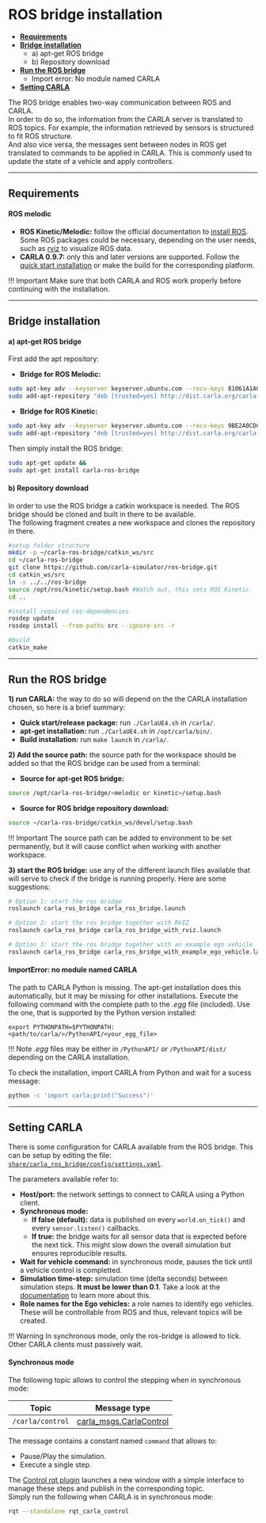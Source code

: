 # ROS bridge installation

  * [__Requirements__](#requirements)  
  * [__Bridge installation__](#bridge-installation)  
	* a) apt-get ROS bridge  
	* b) Repository download  
  * [__Run the ROS bridge__](#run-the-ros-bridge)  
	* Import error: No module named CARLA  
  * [__Setting CARLA__](#setting-carla)  
 
The ROS bridge enables two-way communication between ROS and CARLA.  
In order to do so, the information from the CARLA server is translated to ROS topics. For example, the information retrieved by sensors is structured to fit ROS structure.  
And also vice versa, the messages sent between nodes in ROS get translated to commands to be applied in CARLA. This is commonly used to update the state of a vehicle and apply controllers.  

---
## Requirements
#### ROS melodic

  * __ROS Kinetic/Melodic:__ follow the official documentation to [install ROS](http://wiki.ros.org/melodic/Installation/Ubuntu). Some ROS packages could be necessary, depending on the user needs, such as [rviz](https://wiki.ros.org/ainstein_radar_rviz_plugins) to visualize ROS data.  
  * __CARLA 0.9.7:__ only this and later versions are supported. Follow the [quick start installation](../getting_started/quickstart) or make the build for the corresponding platform. 

!!! Important
    Make sure that both CARLA and ROS work properly before continuing with the installation. 

---
## Bridge installation 

#### a) apt-get ROS bridge

First add the apt repository: 

* __Bridge for ROS Melodic:__
```sh
sudo apt-key adv --keyserver keyserver.ubuntu.com --recv-keys 81061A1A042F527D &&
sudo add-apt-repository "deb [trusted=yes] http://dist.carla.org/carla-ros-bridge-melodic/ bionic main"
```

* __Bridge for ROS Kinetic:__
```sh
sudo apt-key adv --keyserver keyserver.ubuntu.com --recv-keys 9BE2A0CDC0161D6C
sudo add-apt-repository "deb [trusted=yes] http://dist.carla.org/carla-ros-bridge-kinetic xenial main"
```

Then simply install the ROS bridge:
```sh
sudo apt-get update &&
sudo apt-get install carla-ros-bridge
```

#### b) Repository download

In order to use the ROS bridge a catkin workspace is needed. The ROS bridge should be cloned and built in there to be available.  
The following fragment creates a new workspace and clones the repository in there.  
```sh
#setup folder structure
mkdir -p ~/carla-ros-bridge/catkin_ws/src
cd ~/carla-ros-bridge
git clone https://github.com/carla-simulator/ros-bridge.git
cd catkin_ws/src
ln -s ../../ros-bridge
source /opt/ros/kinetic/setup.bash #Watch out, this sets ROS Kinetic. 
cd ..

#install required ros-dependencies
rosdep update
rosdep install --from-paths src --ignore-src -r

#build
catkin_make
```

---
## Run the ROS bridge

__1) run CARLA:__ the way to do so will depend on the the CARLA installation chosen, so here is a brief summary:  

* __Quick start/release package:__ run `./CarlaUE4.sh` in `/carla/`. 
* __apt-get installation:__ run `./CarlaUE4.sh` in `/opt/carla/bin/`. 
* __Build installation:__ run `make launch` in `/carla/`. 

__2) Add the source path:__ the source path for the workspace should be added so that the ROS bridge can be used from a terminal:  

* __Source for apt-get ROS bridge:__
```sh
source /opt/carla-ros-bridge/<melodic or kinetic>/setup.bash
```

* __Source for ROS bridge repository download:__
```sh
source ~/carla-ros-bridge/catkin_ws/devel/setup.bash
```

!!! Important
    The source path can be added to environment to be set permanently, but it will cause conflict when working with another workspace.  

__3) start the ROS bridge:__ use any of the different launch files available that will serve to check if the bridge is running properly. Here are some suggestions:  

```sh
# Option 1: start the ros bridge
roslaunch carla_ros_bridge carla_ros_bridge.launch

# Option 2: start the ros bridge together with RVIZ
roslaunch carla_ros_bridge carla_ros_bridge_with_rviz.launch

# Option 3: start the ros bridge together with an example ego vehicle
roslaunch carla_ros_bridge carla_ros_bridge_with_example_ego_vehicle.launch
```

#### ImportError: no module named CARLA

The path to CARLA Python is missing. The apt-get installation does this automatically, but it may be missing for other installations. Execute the following command with the complete path to the _.egg_ file (included). Use the one, that is supported by the Python version installed:

    export PYTHONPATH=$PYTHONPATH:<path/to/carla/>/PythonAPI/<your_egg_file>

!!! Note
    _.egg_ files may be either in `/PythonAPI/` or `/PythonAPI/dist/` depending on the CARLA installation.

To check the installation, import CARLA from Python and wait for a sucess message:
```sh
python -c 'import carla;print("Success")'
```

---
## Setting CARLA

There is some configuration for CARLA available from the ROS bridge. This can be setup by editing the file: [`share/carla_ros_bridge/config/settings.yaml`](https://github.com/carla-simulator/ros-bridge/blob/master/carla_ros_bridge/config/settings.yaml).

The parameters available refer to:  

* __Host/port:__ the network settings to connect to CARLA using a Python client.  
* __Synchronous mode:__ 
	* __If false (default):__ data is published on every `world.on_tick()` and every `sensor.listen()` callbacks.  
	* __If true:__ the bridge waits for all sensor data that is expected before the next tick. This might slow down the overall simulation but ensures reproducible results.  
* __Wait for vehicle command:__ in synchronous mode, pauses the tick until a vehicle control is completted. 
* __Simulation time-step:__ simulation time (delta seconds) between simulation steps. __It must be lower than 0.1__. Take a look at the [documentation](../simulation_time_and_synchrony) to learn more about this.  
* __Role names for the Ego vehicles:__ a role names to identify ego vehicles. These will be controllable from ROS and thus, relevant topics will be created.  


!!! Warning
    In synchronous mode, only the ros-bridge is allowed to tick. Other CARLA clients must passively wait.

#### Synchronous mode

The following topic allows to control the stepping when in synchronous mode:  

| Topic            | Message type            |
| ---------------- | ----------------------- |
| `/carla/control` | [carla_msgs.CarlaControl](../ros_msgs#carlacontrolmsg) |

The message contains a constant named `command` that allows to:  

* Pause/Play the simulation. 
* Execute a single step. 

The [Control rqt plugin](https://github.com/carla-simulator/ros-bridge/blob/master/rqt_carla_control/README.md) launches a new window with a simple interface to manage these steps and publish in the corresponding topic.  
Simply run the following when CARLA is in synchronous mode:  
```sh
rqt --standalone rqt_carla_control
```
